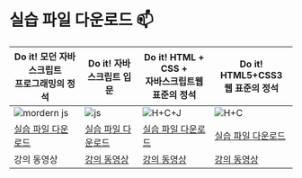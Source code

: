 # 실습 파일 다운로드 📫

Do it! 모던 자바스크립트</br>프로그래밍의 정석 | Do it! 자바스크립트 입문 | Do it! HTML + CSS + </br> 자바스크립트웹 표준의 정석 |  Do it! HTML5+CSS3 </br>웹 표준의 정석
-- | --- | -- | -- 
![mordern js](https://user-images.githubusercontent.com/5915404/204072635-579eb9db-5edf-43d4-a30d-a4c63984c796.jpg) | ![js](https://user-images.githubusercontent.com/5915404/204072616-1b254726-22ef-4062-8d14-c876e89b11a5.jpg) | ![H+C+J](https://user-images.githubusercontent.com/5915404/204072603-7b8b2fec-7db2-4527-b035-757559d1340b.jpg) | ![H+C](https://user-images.githubusercontent.com/5915404/204072585-1e6c0055-796e-4e8c-8b24-f8856c453b1f.jpg) | 
[실습 파일 다운로드](https://github.com/funnycom/doit-js) | [실습 파일 다운로드](https://github.com/funnycom/js-basic-new) | [실습 파일 다운로드](https://github.com/Eun-Sook-Kim/doit_html_css_javascript) | [실습 파일 다운로드](https://github.com/funnycom/html5-css3)
강의 동영상 | [강의 동영상](https://www.youtube.com/watch?v=Y-isLP_aW4Q&list=PLG7te9eYUi7uNO8EPbpdr09SEUn2AcCqM) | [강의 동영상](https://www.youtube.com/watch?v=XdFWx0lO5B4&list=PLG7te9eYUi7tS_nx58Z1Zi9Iqt0JEQ1Is) | [강의 동영상](https://www.youtube.com/watch?v=bYgCtRqfi7o&list=PLG7te9eYUi7sxAaXX74J6lqiV8vtStuLr)


<!--
**funnycom/funnycom** is a ✨ _special_ ✨ repository because its `README.md` (this file) appears on your GitHub profile.

Here are some ideas to get you started:

- 🔭 I’m currently working on ...
- 🌱 I’m currently learning ...
- 👯 I’m looking to collaborate on ...
- 🤔 I’m looking for help with ...
- 💬 Ask me about ...
- 📫 How to reach me: ...
- 😄 Pronouns: ...
- ⚡ Fun fact: ...
-->
